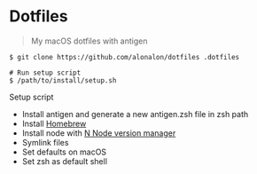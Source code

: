 # Dotfiles
> My macOS dotfiles with antigen

```
$ git clone https://github.com/alonalon/dotfiles .dotfiles
```

```
# Run setup script
$ /path/to/install/setup.sh
```

Setup script
- Install antigen and generate a new antigen.zsh file in zsh path
- Install [Homebrew](https://github.com/Homebrew/brew)
- Install node with [N Node version manager](https://github.com/tj/n)
- Symlink files
- Set defaults on macOS
- Set zsh as default shell
